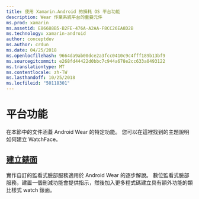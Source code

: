 ```yaml
---
title: 使用 Xamarin.Android 的損耗 OS 平台功能
description: Wear 作業系統平台的重要元件
ms.prod: xamarin
ms.assetid: E86688B5-B2FE-476A-A2AA-F8CC26EA8D2B
ms.technology: xamarin-android
author: conceptdev
ms.author: crdun
ms.date: 04/25/2018
ms.openlocfilehash: 9664da9ab00dce2a3fcc0410c9c4fff189b13bf9
ms.sourcegitcommit: e268fd44422d0bbc7c944a678e2cc633a0493122
ms.translationtype: MT
ms.contentlocale: zh-TW
ms.lasthandoff: 10/25/2018
ms.locfileid: "50118301"
---
```

# <a name="platform-features"></a>平台功能

在本節中的文件涵蓋 Android Wear 的特定功能。 您可以在這裡找到的主題說明如何建立 WatchFace。
 
##  <a name="creating-a-watch-faceandroidwearplatformcreating-a-watchfacemd"></a>[建立錶面](~/android/wear/platform/creating-a-watchface.md)

實作自訂的監看式臉部服務適用於 Android Wear 的逐步解說。 數位監看式臉部服務，建置一個刪減功能會提供指示，然後加入更多程式碼建立具有額外功能的類比樣式 watch 錶面。
